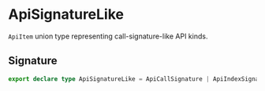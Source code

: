 
# ApiSignatureLike

`ApiItem` union type representing call-signature-like API kinds.

## Signature

```typescript
export declare type ApiSignatureLike = ApiCallSignature | ApiIndexSignature;
```
